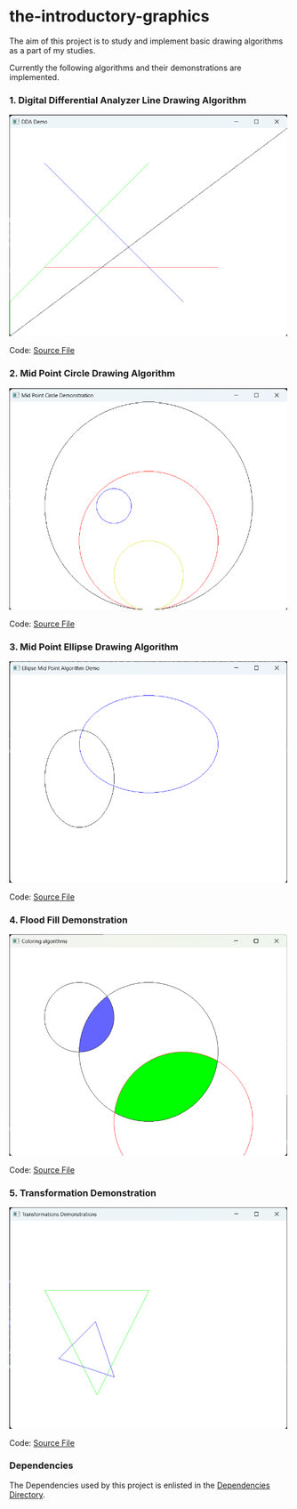 # the-introductory-graphics
The aim of this project is to study and implement basic drawing algorithms as a part of my studies.

Currently the following algorithms and their demonstrations are implemented.

### 1. Digital Differential Analyzer Line Drawing Algorithm

<img src="./src/DDADemo/Screenshots/s1.png" width="500" />

Code: [Source File](./src/DDADemo/main.cpp)

### 2. Mid Point Circle Drawing Algorithm

<img src="./src/MidPointCircleDemo/Screenshots/s1.png" width="500" />

Code: [Source File](./src/MidPointCircleDemo/main.cpp)

### 3. Mid Point Ellipse Drawing Algorithm

<img src="./src/MidPointEllipseDemo/Screenshots/s1.png" width="500" />

Code: [Source File](./src/MidPointEllipseDemo/main.cpp)

### 4. Flood Fill Demonstration

<img src="./src/ColorFillDemo/Screenshots/s1.png" width="500" />

Code: [Source File](./src/ColorFillDemo/main.cpp)

### 5. Transformation Demonstration

<img src="./src/TransformationsDemo/Screenshots/s1.png" width="500" />

Code: [Source File](./src/TransformationsDemo/main.cpp)

### Dependencies
The Dependencies used by this project is enlisted in the [Dependencies Directory](./Dependencies/). 